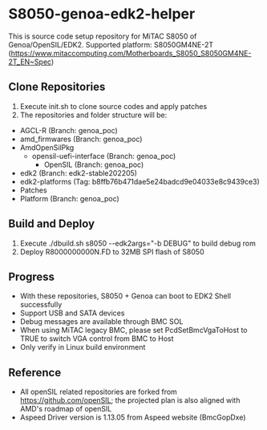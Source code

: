 # S8050-genoa-edk2-helper

This is source code setup repository for MiTAC S8050 of Genoa/OpenSIL/EDK2.
Supported platform: S8050GM4NE-2T (https://www.mitaccomputing.com/Motherboards_S8050_S8050GM4NE-2T_EN~Spec)


## Clone Repositories

1. Execute init.sh to clone source codes and apply patches
2. The repositories and folder structure will be:
  - AGCL-R (Branch: genoa_poc)
  - amd_firmwares (Branch: genoa_poc)
  - AmdOpenSilPkg
    - opensil-uefi-interface (Branch: genoa_poc)
      - OpenSIL (Branch: genoa_poc)
  - edk2 (Branch: edk2-stable202205)
  - edk2-platforms (Tag: b8ffb76b471dae5e24badcd9e04033e8c9439ce3)
  - Patches
  - Platform (Branch: genoa_poc)


## Build and Deploy

1. Execute ./dbuild.sh s8050 --edk2args="-b DEBUG" to build debug rom
2. Deploy R8000000000N.FD to 32MB SPI flash of S8050


## Progress

- With these repositories, S8050 + Genoa can boot to EDK2 Shell successfully
- Support USB and SATA devices
- Debug messages are available through BMC SOL
- When using MiTAC legacy BMC, please set PcdSetBmcVgaToHost to TRUE to switch VGA control from BMC to Host
- Only verify in Linux build environment


## Reference

- All openSIL related repositories are forked from https://github.com/openSIL; the projected plan is also aligned with AMD's roadmap of openSIL
- Aspeed Driver version is 1.13.05 from Aspeed website (BmcGopDxe)
